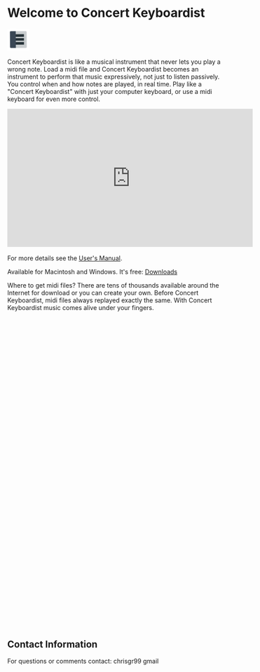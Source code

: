 # Welcome to Concert Keyboardist

<img src="AppIcon.png" alt="CK" style="width:10%;margin:0px 0px 0px 0px">

Concert Keyboardist is like a musical instrument that never lets you play a wrong note. Load a midi file and Concert Keyboardist becomes an instrument to perform that music expressively, not just to listen passively. You control when and how notes are played, in real time. Play like a "Concert Keyboardist" with just your computer keyboard, or use a midi keyboard for even more control.

<iframe width="560" height="315" src="https://www.youtube.com/embed/xb66fzwdDS4" frameborder="0" allow="autoplay; encrypted-media" allowfullscreen></iframe>

For more details see the [User's Manual](http://www.concertkeyboardist.com/Documentation/EN/ckdoc.htm).

Available for Macintosh and Windows.  It's free: [Downloads](https://github.com/chrisgr88/ConcertKeyboardist/releases)

Where to get midi files?  There are tens of thousands available around the Internet for download or you can create your own.  Before Concert Keyboardist, midi files always replayed exactly the same.  With Concert Keyboardist music comes alive under your fingers.

<iframe id="forum_embed"
  src="javascript:void(0)"
  scrolling="no"
  frameborder="0"
  width="900"
  height="700">
</iframe>
<script type="text/javascript">
  document.getElementById('forum_embed').src =
     'https://groups.google.com/forum/embed/?place=forum/concertkeyboardist'
     + '&showsearch=true&showpopout=true&showtabs=false'
     + '&parenturl=' + encodeURIComponent(window.location.href);
</script>

## Contact Information

For questions or comments contact: chrisgr99 gmail